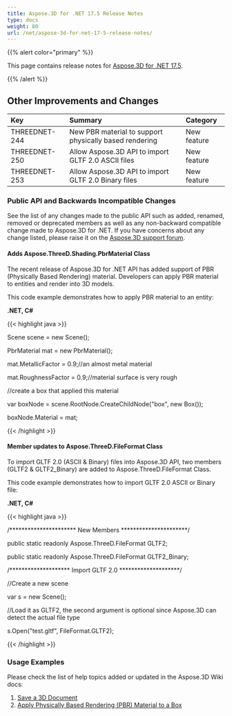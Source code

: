 ```yaml
---
title: Aspose.3D for .NET 17.5 Release Notes
type: docs
weight: 80
url: /net/aspose-3d-for-net-17-5-release-notes/
---
```


{{% alert color="primary" %}} 

This page contains release notes for [Aspose.3D for .NET 17.5](https://www.nuget.org/packages/Aspose.3D/17.5.0).

{{% /alert %}} 
## **Other Improvements and Changes**

|**Key**|**Summary**|**Category**|
| :- | :- | :- |
|THREEDNET-244|New PBR material to support physically based rendering|New feature|
|THREEDNET-250|Allow Aspose.3D API to import GLTF 2.0 ASCII files|New feature|
|THREEDNET-253|Allow Aspose.3D API to import GLTF 2.0 Binary files|New feature|
### **Public API and Backwards Incompatible Changes**
See the list of any changes made to the public API such as added, renamed, removed or deprecated members as well as any non-backward compatible change made to Aspose.3D for .NET. If you have concerns about any change listed, please raise it on the [Aspose.3D support forum](http://www.aspose.com/community/forums/aspose.3d-product-family/535/showforum.aspx).
#### **Adds Aspose.ThreeD.Shading.PbrMaterial Class**
The recent release of Aspose.3D for .NET API has added support of PBR (Physically Based Rendering) material. Developers can apply PBR material to entities and render into 3D models. 

This code example demonstrates how to apply PBR material to an entity:

**.NET, C#**

{{< highlight java >}}

 Scene scene = new Scene();

PbrMaterial mat = new PbrMaterial();

mat.MetallicFactor = 0.9;//an almost metal material

mat.RoughnessFactor = 0.9;//material surface is very rough

//create a box that applied this material

var boxNode = scene.RootNode.CreateChildNode("box", new Box());

boxNode.Material = mat;

{{< /highlight >}}
#### **Member updates to Aspose.ThreeD.FileFormat Class**
To import GLTF 2.0 (ASCII & Binary) files into Aspose.3D API, two members (GLTF2 & GLTF2_Binary) are added to Aspose.ThreeD.FileFormat Class.

This code example demonstrates how to import GLTF 2.0 ASCII or Binary file:

**.NET, C#**

{{< highlight java >}}

 /********************** New Members **********************/

public static readonly Aspose.ThreeD.FileFormat GLTF2;

public static readonly Aspose.ThreeD.FileFormat GLTF2_Binary;



/******************** Import GLTF 2.0 ********************/

//Create a new scene

var s = new Scene();

//Load it as GLTF2, the second argument is optional since Aspose.3D can detect the actual file type

s.Open("test.gltf", FileFormat.GLTF2);

{{< /highlight >}}
### **Usage Examples**
Please check the list of help topics added or updated in the Aspose.3D Wiki docs:

1. [Save a 3D Document](/3d/net/save-a-3d-document/)
1. [Apply Physically Based Rendering (PBR) Material to a Box](/3d/net/set-up-normals-or-uv-on-the-cube-and-add-material-to-3d-entities/#setupnormalsoruvonthecubeandaddmaterialto3dentities-applyphysicallybasedrendering-pbr-materialtoabox)
